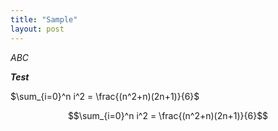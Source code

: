 ```yaml
---
title: "Sample"
layout: post
---
```



*ABC*

***Test***

$\sum_{i=0}^n i^2 = \frac{(n^2+n)(2n+1)}{6}$



$$\sum_{i=0}^n i^2 = \frac{(n^2+n)(2n+1)}{6}$$


